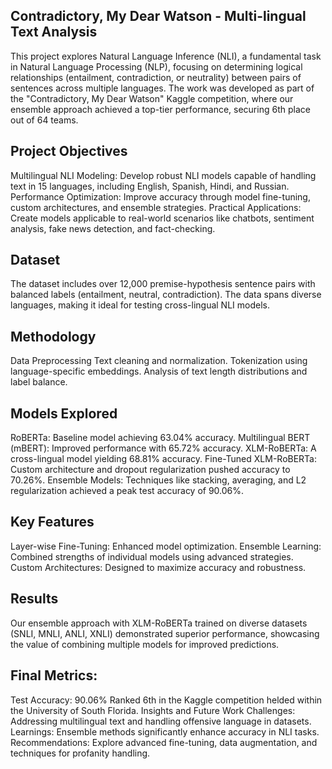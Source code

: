 ## Contradictory, My Dear Watson - Multi-lingual Text Analysis

This project explores Natural Language Inference (NLI), a fundamental task in Natural Language Processing (NLP), focusing on determining logical relationships (entailment, contradiction, or neutrality) between pairs of sentences across multiple languages. The work was developed as part of the "Contradictory, My Dear Watson" Kaggle competition, where our ensemble approach achieved a top-tier performance, securing 6th place out of 64 teams.

## Project Objectives
Multilingual NLI Modeling: Develop robust NLI models capable of handling text in 15 languages, including English, Spanish, Hindi, and Russian.
Performance Optimization: Improve accuracy through model fine-tuning, custom architectures, and ensemble strategies.
Practical Applications: Create models applicable to real-world scenarios like chatbots, sentiment analysis, fake news detection, and fact-checking.

## Dataset
The dataset includes over 12,000 premise-hypothesis sentence pairs with balanced labels (entailment, neutral, contradiction). The data spans diverse languages, making it ideal for testing cross-lingual NLI models.

## Methodology
Data Preprocessing
Text cleaning and normalization.
Tokenization using language-specific embeddings.
Analysis of text length distributions and label balance.

## Models Explored
RoBERTa: Baseline model achieving 63.04% accuracy.
Multilingual BERT (mBERT): Improved performance with 65.72% accuracy.
XLM-RoBERTa: A cross-lingual model yielding 68.81% accuracy.
Fine-Tuned XLM-RoBERTa: Custom architecture and dropout regularization pushed accuracy to 70.26%.
Ensemble Models: Techniques like stacking, averaging, and L2 regularization achieved a peak test accuracy of 90.06%.

## Key Features
Layer-wise Fine-Tuning: Enhanced model optimization.
Ensemble Learning: Combined strengths of individual models using advanced strategies.
Custom Architectures: Designed to maximize accuracy and robustness.

## Results
Our ensemble approach with XLM-RoBERTa trained on diverse datasets (SNLI, MNLI, ANLI, XNLI) demonstrated superior performance, showcasing the value of combining multiple models for improved predictions.

## Final Metrics:
Test Accuracy: 90.06%
Ranked 6th in the Kaggle competition helded within the University of South Florida. 
Insights and Future Work
Challenges: Addressing multilingual text and handling offensive language in datasets.
Learnings: Ensemble methods significantly enhance accuracy in NLI tasks.
Recommendations: Explore advanced fine-tuning, data augmentation, and techniques for profanity handling.
